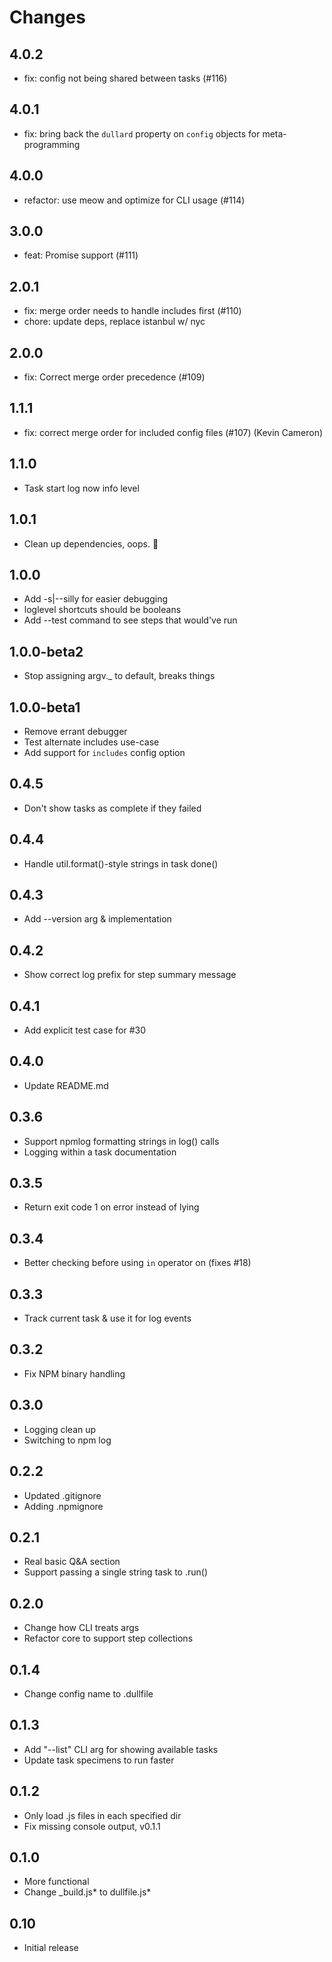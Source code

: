 # Changes

## 4.0.2

- fix: config not being shared between tasks (#116)

## 4.0.1

- fix: bring back the `dullard` property on `config` objects for meta-programming

## 4.0.0

- refactor: use meow and optimize for CLI usage (#114)

## 3.0.0

- feat: Promise support (#111)

## 2.0.1

- fix: merge order needs to handle includes first (#110)
- chore: update deps, replace istanbul w/ nyc

## 2.0.0

- fix: Correct merge order precedence (#109)

## 1.1.1

- fix: correct merge order for included config files (#107) (Kevin Cameron)

## 1.1.0

- Task start log now info level

## 1.0.1

- Clean up dependencies, oops. :construction:

## 1.0.0

- Add -s|--silly for easier debugging
- loglevel shortcuts should be booleans
- Add --test command to see steps that would've run

## 1.0.0-beta2

- Stop assigning argv._ to default, breaks things

## 1.0.0-beta1

- Remove errant debugger
- Test alternate includes use-case
- Add support for `includes` config option

## 0.4.5

- Don't show tasks as complete if they failed

## 0.4.4

- Handle util.format()-style strings in task done()

## 0.4.3

- Add --version arg & implementation

## 0.4.2

- Show correct log prefix for step summary message

## 0.4.1

- Add explicit test case for #30

## 0.4.0

- Update README.md

## 0.3.6

- Support npmlog formatting strings in log() calls
- Logging within a task documentation

## 0.3.5

- Return exit code 1 on error instead of lying

## 0.3.4

- Better checking before using `in` operator on (fixes #18)

## 0.3.3

- Track current task & use it for log events

## 0.3.2

- Fix NPM binary handling

## 0.3.0

- Logging clean up
- Switching to npm log

## 0.2.2

- Updated .gitignore
- Adding .npmignore

## 0.2.1

- Real basic Q&A section
- Support passing a single string task to .run()

## 0.2.0

- Change how CLI treats args
- Refactor core to support step collections

## 0.1.4

- Change config name to .dullfile

## 0.1.3

- Add "--list" CLI arg for showing available tasks
- Update task specimens to run faster

## 0.1.2

- Only load .js files in each specified dir
- Fix missing console output, v0.1.1

## 0.1.0

- More functional
- Change _build.js* to dullfile.js*

## 0.10

- Initial release
